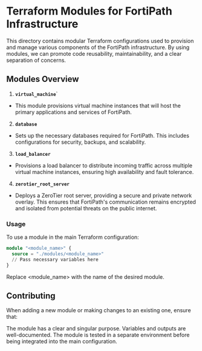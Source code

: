 # Terraform Modules for FortiPath Infrastructure

This directory contains modular Terraform configurations used to provision and manage various components of the FortiPath infrastructure. By using modules, we can promote code reusability, maintainability, and a clear separation of concerns.

## Modules Overview

1. **`virtual_machine`**`

- This module provisions virtual machine instances that will host the primary applications and services of FortiPath.

2. **`database`**

- Sets up the necessary databases required for FortiPath. This includes configurations for security, backups, and scalability.

3. **`load_balancer`**

- Provisions a load balancer to distribute incoming traffic across multiple virtual machine instances, ensuring high availability and fault tolerance.

4. **`zerotier_root_server`**

- Deploys a ZeroTier root server, providing a secure and private network overlay. This ensures that FortiPath's communication remains encrypted and isolated from potential threats on the public internet.

### Usage

To use a module in the main Terraform configuration:

```terraform
module "<module_name>" {
  source = "./modules/<module_name>"
  // Pass necessary variables here
}
```
Replace <module_name> with the name of the desired module.

## Contributing

When adding a new module or making changes to an existing one, ensure that:

The module has a clear and singular purpose.
Variables and outputs are well-documented.
The module is tested in a separate environment before being integrated into the main configuration.
